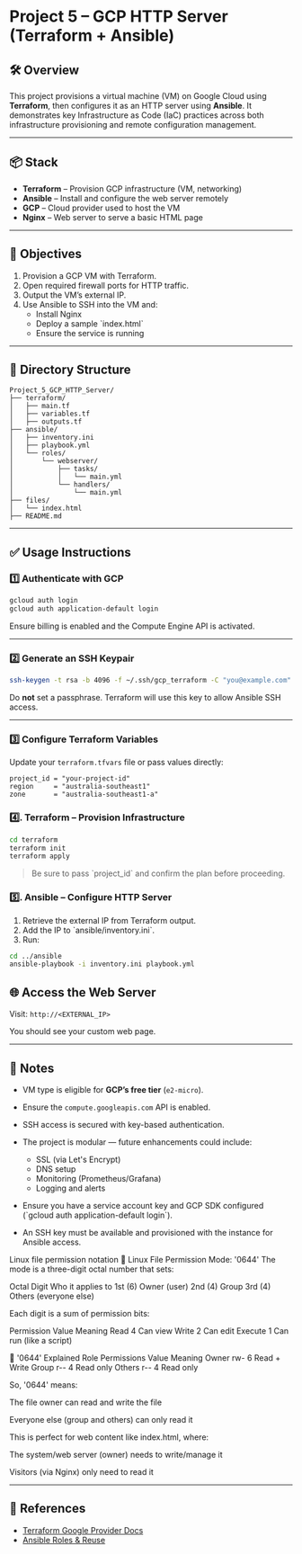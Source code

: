 # Project 5 – GCP HTTP Server (Terraform + Ansible)

## 🛠️ Overview

This project provisions a virtual machine (VM) on Google Cloud using **Terraform**, then configures it as an HTTP server using **Ansible**. It demonstrates key Infrastructure as Code (IaC) practices across both infrastructure provisioning and remote configuration management.

---

## 📦 Stack

- **Terraform** – Provision GCP infrastructure (VM, networking)
- **Ansible** – Install and configure the web server remotely
- **GCP** – Cloud provider used to host the VM
- **Nginx** – Web server to serve a basic HTML page

---

## 🚀 Objectives

1. Provision a GCP VM with Terraform.
2. Open required firewall ports for HTTP traffic.
3. Output the VM’s external IP.
4. Use Ansible to SSH into the VM and:
   - Install Nginx
   - Deploy a sample \`index.html\`
   - Ensure the service is running

---

## 📁 Directory Structure
```plaintext
Project_5_GCP_HTTP_Server/
├── terraform/
│   ├── main.tf
│   ├── variables.tf
│   ├── outputs.tf
├── ansible/
│   ├── inventory.ini
│   ├── playbook.yml
│   └── roles/
│       └── webserver/
│           ├── tasks/
│           │   └── main.yml
│           └── handlers/
│               └── main.yml
├── files/
│   └── index.html
├── README.md
```
---

## ✅ Usage Instructions

### 1️⃣ Authenticate with GCP
```bash
gcloud auth login
gcloud auth application-default login
```

Ensure billing is enabled and the Compute Engine API is activated.

---

### 2️⃣ Generate an SSH Keypair

```bash
ssh-keygen -t rsa -b 4096 -f ~/.ssh/gcp_terraform -C "you@example.com"
```

Do **not** set a passphrase. Terraform will use this key to allow Ansible SSH access.

---

### 3️⃣ Configure Terraform Variables

Update your `terraform.tfvars` file or pass values directly:

```hcl
project_id = "your-project-id"
region     = "australia-southeast1"
zone       = "australia-southeast1-a"
```

### 4️⃣. Terraform – Provision Infrastructure

```bash
cd terraform
terraform init
terraform apply
```

> Be sure to pass \`project_id\` and confirm the plan before proceeding.

### 5️⃣. Ansible – Configure HTTP Server

1. Retrieve the external IP from Terraform output.
2. Add the IP to \`ansible/inventory.ini\`.
3. Run:

```bash
cd ../ansible
ansible-playbook -i inventory.ini playbook.yml
```

## 🌐 Access the Web Server

Visit: `http://<EXTERNAL_IP>`

You should see your custom web page.

---

## 🔐 Notes

- VM type is eligible for **GCP’s free tier** (`e2-micro`).
- Ensure the `compute.googleapis.com` API is enabled.
- SSH access is secured with key-based authentication.
- The project is modular — future enhancements could include:
  - SSL (via Let's Encrypt)
  - DNS setup
  - Monitoring (Prometheus/Grafana)
  - Logging and alerts


- Ensure you have a service account key and GCP SDK configured (\`gcloud auth application-default login\`).
- An SSH key must be available and provisioned with the instance for Ansible access.


Linux file permission notation
🔢 Linux File Permission Mode: '0644'
The mode is a three-digit octal number that sets:

Octal Digit	Who it applies to
1st (6)	Owner (user)
2nd (4)	Group
3rd (4)	Others (everyone else)

Each digit is a sum of permission bits:

Permission	Value	Meaning
Read	4	Can view
Write	2	Can edit
Execute	1	Can run (like a script)

🔐 '0644' Explained
Role	Permissions	Value	Meaning
Owner	rw-	6	Read + Write
Group	r--	4	Read only
Others	r--	4	Read only

So, '0644' means:

The file owner can read and write the file

Everyone else (group and others) can only read it

This is perfect for web content like index.html, where:

The system/web server (owner) needs to write/manage it

Visitors (via Nginx) only need to read it


---

## 📎 References

- [Terraform Google Provider Docs](https://registry.terraform.io/providers/hashicorp/google/latest/docs)
- [Ansible Roles & Reuse](https://docs.ansible.com/ansible/latest/playbook_guide/playbooks_reuse_roles.html)
